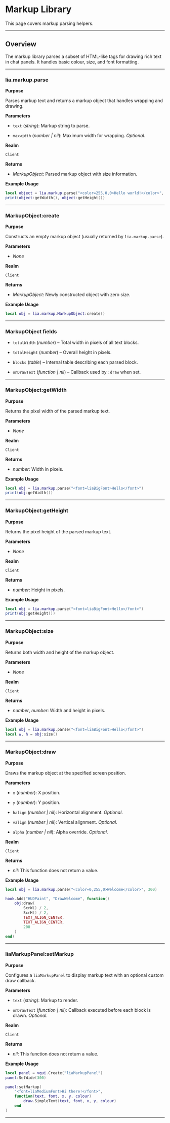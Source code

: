 # Markup Library

This page covers markup parsing helpers.

---

## Overview

The markup library parses a subset of HTML-like tags for drawing rich text in chat panels. It handles basic colour, size, and font formatting.

---

### lia.markup.parse

**Purpose**

Parses markup text and returns a markup object that handles wrapping and drawing.

**Parameters**

* `text` (*string*): Markup string to parse.

* `maxwidth` (*number | nil*): Maximum width for wrapping. *Optional*.

**Realm**

`Client`

**Returns**

* *MarkupObject*: Parsed markup object with size information.

**Example Usage**

```lua
local object = lia.markup.parse("<color=255,0,0>Hello world!</color>", 200)
print(object:getWidth(), object:getHeight())
```

---

### MarkupObject\:create

**Purpose**

Constructs an empty markup object (usually returned by `lia.markup.parse`).

**Parameters**

* *None*

**Realm**

`Client`

**Returns**

* *MarkupObject*: Newly constructed object with zero size.

**Example Usage**

```lua
local obj = lia.markup.MarkupObject:create()
```

---

### MarkupObject fields

* `totalWidth` (*number*) – Total width in pixels of all text blocks.

* `totalHeight` (*number*) – Overall height in pixels.

* `blocks` (*table*) – Internal table describing each parsed block.

* `onDrawText` (*function | nil*) – Callback used by `:draw` when set.

---

### MarkupObject\:getWidth

**Purpose**

Returns the pixel width of the parsed markup text.

**Parameters**

* *None*

**Realm**

`Client`

**Returns**

* *number*: Width in pixels.

**Example Usage**

```lua
local obj = lia.markup.parse("<font=liaBigFont>Hello</font>")
print(obj:getWidth())
```

---

### MarkupObject\:getHeight

**Purpose**

Returns the pixel height of the parsed markup text.

**Parameters**

* *None*

**Realm**

`Client`

**Returns**

* *number*: Height in pixels.

**Example Usage**

```lua
local obj = lia.markup.parse("<font=liaBigFont>Hello</font>")
print(obj:getHeight())
```

---

### MarkupObject\:size

**Purpose**

Returns both width and height of the markup object.

**Parameters**

* *None*

**Realm**

`Client`

**Returns**

* *number*, *number*: Width and height in pixels.

**Example Usage**

```lua
local obj = lia.markup.parse("<font=liaBigFont>Hello</font>")
local w, h = obj:size()
```

---

### MarkupObject\:draw

**Purpose**

Draws the markup object at the specified screen position.

**Parameters**

* `x` (*number*): X position.

* `y` (*number*): Y position.

* `halign` (*number | nil*): Horizontal alignment. *Optional*.

* `valign` (*number | nil*): Vertical alignment. *Optional*.

* `alpha` (*number | nil*): Alpha override. *Optional*.

**Realm**

`Client`

**Returns**

* *nil*: This function does not return a value.

**Example Usage**

```lua
local obj = lia.markup.parse("<color=0,255,0>Welcome</color>", 300)

hook.Add("HUDPaint", "DrawWelcome", function()
    obj:draw(
        ScrW() / 2,
        ScrH() / 2,
        TEXT_ALIGN_CENTER,
        TEXT_ALIGN_CENTER,
        200
    )
end)
```

---

### liaMarkupPanel\:setMarkup

**Purpose**

Configures a `liaMarkupPanel` to display markup text with an optional custom draw callback.

**Parameters**

* `text` (*string*): Markup to render.

* `onDrawText` (*function | nil*): Callback executed before each block is drawn. *Optional*.

**Realm**

`Client`

**Returns**

* *nil*: This function does not return a value.

**Example Usage**

```lua
local panel = vgui.Create("liaMarkupPanel")
panel:SetWide(300)

panel:setMarkup(
    "<font=liaMediumFont>Hi there!</font>",
    function(text, font, x, y, colour)
        draw.SimpleText(text, font, x, y, colour)
    end
)
```

---